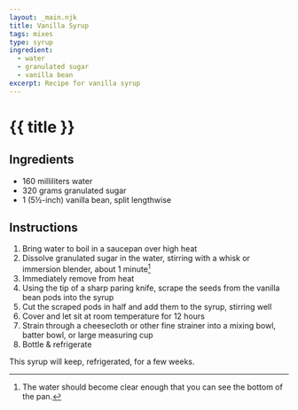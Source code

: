 ```yaml
---
layout: _main.njk
title: Vanilla Syrup
tags: mixes
type: syrup
ingredient:
  - water
  - granulated sugar
  - vanilla bean
excerpt: Recipe for vanilla syrup
---
```


<!-- markdownlint-disable MD025 -->
# {{ title }}
<!-- markdownlint-enable MD025 -->

## Ingredients

* 160 milliliters water
* 320 grams granulated sugar
* 1 (5&frac12;-inch) vanilla bean, split lengthwise

## Instructions

1. Bring water to boil in a saucepan over high heat
2. Dissolve granulated sugar in the water, stirring with a whisk or immersion blender, about 1 minute[^1]
3. Immediately remove from heat
4. Using the tip of a sharp paring knife, scrape the seeds from the vanilla bean pods into the syrup
5. Cut the scraped pods in half and add them to the syrup, stirring well
6. Cover and let sit at room temperature for 12 hours
7. Strain through a cheesecloth or other fine strainer into a mixing bowl, batter bowl, or large measuring cup
8. Bottle & refrigerate

[^1]: The water should become clear enough that you can see the bottom of the pan.

<tiki-callout type="note">

  This syrup will keep, refrigerated, for a few weeks.

</tiki-callout>

<div
  class="sr-only"
  data-cat[0]="Syrup"
  data-ingredient[0]="Water"
  data-ingredient[1]="Sugar, granulated"
  data-ingredient[2]="Vanilla bean"
  data-pagefind-filter="
    Category[data-cat[0]],
    Ingredient[data-ingredient[0]],
    Ingredient[data-ingredient[1]],
    Ingredient[data-ingredient[2]],
  "
>
</div>
